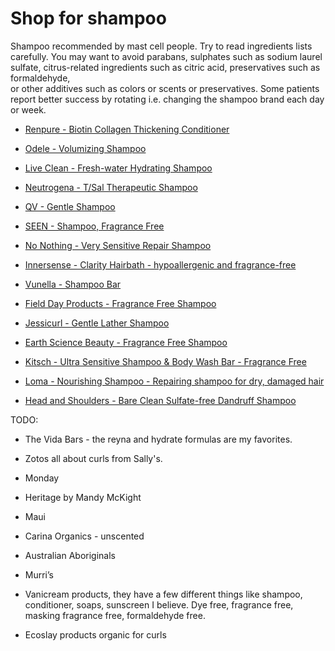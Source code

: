 [//]: # (source: jph)
[//]: # (tags: shop)

# Shop for shampoo

Shampoo recommended by mast cell people. Try to read ingredients lists carefully. You may want to avoid parabans, sulphates such as sodium laurel sulfate, citrus-related ingredients such as citric acid, preservatives such as formaldehyde,  
or other additives such as colors or scents or preservatives. Some patients report better success by rotating i.e. changing the shampoo brand each day or week.
 
* [Renpure - Biotin Collagen Thickening Conditioner](https://www.renpure.com/products/hair/biotin-collagen-thickening-conditioner/)

* [Odele - Volumizing Shampoo](https://odelebeauty.com/products/volumizing-shampoo)

* [Live Clean - Fresh-water Hydrating Shampoo](https://ca.live-clean.com/collections/hair/products/live-clean-fresh-water-hydrating-shampoo)

* [Neutrogena - T/Sal Therapeutic Shampoo](https://www.neutrogena.com/products/haircare/tsal-therapeutic-shampoo-scalp-build-up-control/6809650.html)

* [QV - Gentle Shampoo](https://www.qvskincare.com.au/products/qv-gentle-shampoo.html)

* [SEEN -  Shampoo, Fragrance Free](https://helloseen.com/products/shampoo-fragrance-free)

* [No Nothing - Very Sensitive Repair Shampoo](https://nonothing.us/products/no-nothing-very-sensitive-repair-shampoo)

* [Innersense - Clarity Hairbath - hypoallergenic and fragrance-free](https://innersensebeauty.com/product/clarity-hairbath/)

* [Vunella - Shampoo Bar](https://vunella.com/products/vunella-shampoo-bar)

* [Field Day Products - Fragrance Free Shampoo](https://www.fielddayproducts.com/our-products/product.fragrance-free-shampoo-042563604486.html)

* [Jessicurl - Gentle Lather Shampoo](https://jessicurl.com/products/gentle-lather-shampoo)

* [Earth Science Beauty - Fragrance Free Shampoo](https://earthsciencebeauty.com/products/fragrance-free-shampoo)

* [Kitsch - Ultra Sensitive Shampoo & Body Wash Bar - Fragrance Free](https://www.mykitsch.com/en-gb/products/ultra-sensitive-shampoo-body-wash-bar)

* [Loma - Nourishing Shampoo - Repairing shampoo for dry, damaged hair](https://lomabeauty.eu/products/nourishing-shampoo)

* [Head and Shoulders - Bare Clean Sulfate-free Dandruff Shampoo](https://headandshoulders.com/en-us/shop-products/dandruff-shampoo/bare-pure-clean-anti-dandruff-shampoo)

TODO:

* The Vida Bars - the reyna and hydrate formulas are my favorites.
  
* Zotos all about curls from Sally's. 

* Monday

* Heritage by Mandy McKight
  
* Maui

* Carina Organics - unscented

* Australian Aboriginals
 
* Murri’s
 
* Vanicream products, they have a few different things like shampoo, conditioner, soaps, sunscreen I believe. Dye free, fragrance free, masking fragrance free, formaldehyde free.

* Ecoslay products organic for curls

